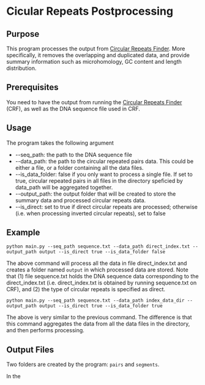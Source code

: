 # Cicular Repeats Postprocessing

## Purpose
This program processes the output from [Circular Repeats Finder](https://github.com/yw326/Circular-Repeat-Finder). More specifically, it removes the overlapping and duplicated data, and provide summary information such as microhomology, GC content and length distribution. 

## Prerequisites

You need to have the output from running the [Circular Repeats Finder](https://github.com/yw326/Circular-Repeat-Finder) (CRF), as well as the DNA sequence file used in CRF.


## Usage

The program takes the following argument
* --seq_path: the path to the DNA sequence file
* --data_path: the path to the circular repeated pairs data. This could be either a file, or a folder containing all the data files.
* --is_data_folder: false if you only want to process a single file. If set to true, circular repeated pairs in all files in the directory speficied by data_path will be aggregated together.
* --output_path: the output folder that will be created to store the summary data and processed circular repeats data.
* --is_direct: set to true if direct circular repeats are processed; otherwise (i.e. when processing inverted circular repeats), set to false

## Example

```
python main.py --seq_path sequence.txt --data_path direct_index.txt --output_path output --is_direct true --is_data_folder false
```

The above command will process all the data in file direct_index.txt and creates a folder named `output` in which processed data are stored. Note that (1) file sequence.txt holds the DNA sequence data corresponding to the direct_index.txt (i.e. direct_index.txt is obtained by running sequence.txt on CRF), and (2) the type of circular repeats is specified as direct.

```
python main.py --seq_path sequence.txt --data_path index_data_dir --output_path output --is_direct true --is_data_folder true
```

The above is very similar to the previous command. The difference is that this command aggregates the data from all the data files in the directory, and then performs processing. 

## Output Files

Two folders are created by the program: `pairs` and `segments`. 

In the 



